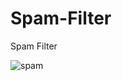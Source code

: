 # Spam-Filter
Spam Filter

![spam](https://user-images.githubusercontent.com/49120359/128461352-cd6aebbd-9aac-4ff3-bc96-0dc40c3dc9b9.PNG)

